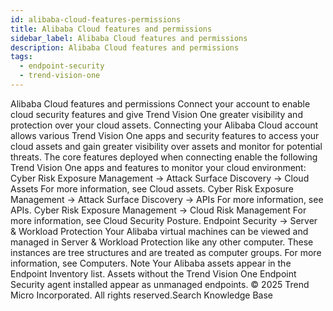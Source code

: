 ```yaml
---
id: alibaba-cloud-features-permissions
title: Alibaba Cloud features and permissions
sidebar_label: Alibaba Cloud features and permissions
description: Alibaba Cloud features and permissions
tags:
  - endpoint-security
  - trend-vision-one
---
```


 Alibaba Cloud features and permissions Connect your account to enable cloud security features and give Trend Vision One greater visibility and protection over your cloud assets. Connecting your Alibaba Cloud account allows various Trend Vision One apps and security features to access your cloud assets and gain greater visibility over assets and monitor for potential threats. The core features deployed when connecting enable the following Trend Vision One apps and features to monitor your cloud environment: Cyber Risk Exposure Management → Attack Surface Discovery → Cloud Assets For more information, see Cloud assets. Cyber Risk Exposure Management → Attack Surface Discovery → APIs For more information, see APIs. Cyber Risk Exposure Management → Cloud Risk Management For more information, see Cloud Security Posture. Endpoint Security → Server & Workload Protection Your Alibaba virtual machines can be viewed and managed in Server & Workload Protection like any other computer. These instances are tree structures and are treated as computer groups. For more information, see Computers. Note Your Alibaba assets appear in the Endpoint Inventory list. Assets without the Trend Vision One Endpoint Security agent installed appear as unmanaged endpoints. © 2025 Trend Micro Incorporated. All rights reserved.Search Knowledge Base
